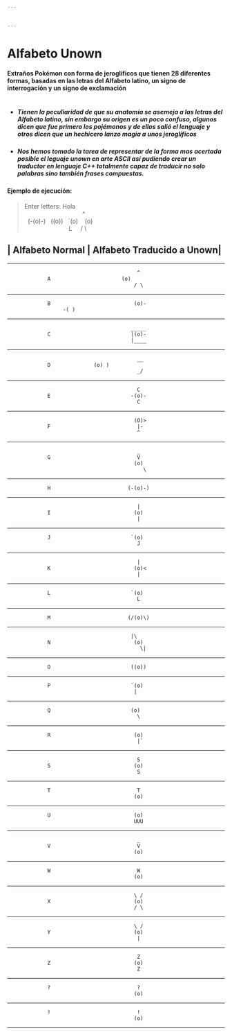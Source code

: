 ```yaml
---


---
```


<h1 id="alfabeto-unown">Alfabeto Unown</h1>
<h4 id="extraños-pokémon-con-forma-de-jeroglíficos-que-tienen-28-diferentes-formas-basadas-en-las-letras-del-alfabeto-latino-un-signo-de-interrogación-y-un-signo-de-exclamación"><strong>Extraños Pokémon con forma de jeroglíficos que tienen 28 diferentes formas, basadas en las letras del Alfabeto latino, un signo de interrogación y un signo de exclamación</strong></h4>
<p><img src="https://sm.ign.com/ign_es/news/l/los-unown-/los-unown-desbloquean-medallas-en-pokemon-go_fzez.jpg" alt=""></p>
<ul>
<li>
<h5 id="tienen-la-peculiaridad-de-que-su-anatomía-se-asemeja-a-las-letras-del-alfabeto-latino-sin-embargo-su-origen-es-un-poco-confuso-algunos-dicen-que-fue-primero-los-pojémonos-y-de-ellos-salió-el-lenguaje-y-otros-dicen-que-un-hechicero-lanzo-magia-a-unos-jeroglíficos">Tienen la peculiaridad de que su anatomía se asemeja a las letras del Alfabeto latino, sin embargo su origen es un poco confuso, algunos dicen que fue primero los pojémonos y de ellos salió el lenguaje y otros dicen que un hechicero lanzo magia a unos jeroglíficos</h5>
</li>
<li>
<h5 id="nos-hemos-tomado-la-tarea-de-representar-de-la-forma-mas-acertada-posible-el-leguaje-unown-en-arte-ascii-así-pudiendo-crear-un-traductor-en-lenguaje-c-totalmente-capaz-de-traducir-no-solo-palabras-sino-también-frases-compuestas.">Nos hemos tomado la tarea de representar de la forma mas acertada posible el leguaje unown en arte ASCII así pudiendo crear un traductor en lenguaje C++ totalmente capaz de traducir no solo palabras sino también frases compuestas.</h5>
</li>
</ul>
<h4 id="ejemplo-de-ejecución">Ejemplo de ejecución:</h4>
<blockquote>
<p>Enter letters: Hola<br>
‎ ‎ ‎ ‎ ‎ ‎ ‎ ‎ ‎ ‎ ‎ ‎ ‎ ‎ ‎ ‎ ‎ ‎ ‎ ‎ ‎ ‎ ‎ ‎ ‎ ‎ ‎ ‎ ‎ ‎ ‎ ‎ ‎ ‎ ^<br>
‎ ‎‎  (-(o)-)‎ ‎ ‎ ((o))‎ ‎ ‎ `(o)‎ ‎ ‎ ‎ (o)<br>
‎ ‎ ‎ ‎ ‎ ‎ ‎ ‎ ‎ ‎ ‎ ‎ ‎ ‎ ‎ ‎ ‎ ‎ ‎ ‎ ‎ ‎ ‎ ‎ ‎ ‎ L‎ ‎ ‎ ‎ ‎ /‎ \</p>
</blockquote>
<h2 id="alfabeto-normal---alfabeto-traducido-a-unown">| Alfabeto Normal |  Alfabeto Traducido a Unown|</h2>
<hr>
<pre><code>                                          ^               
             A		                 (o)              
                                         / \             
</code></pre>
<hr>
<pre><code>             B                           (o)-
			      -( )
</code></pre>
<hr>
<pre><code>                                        _____   
             C                          |(o)-   
                                        |____  
</code></pre>
<hr>
<pre><code>                                          __    
             D				(o) )   
                                          _/  
</code></pre>
<hr>
<pre><code>                                          C   
             E                          -(o)-   
                                          C 
</code></pre>
<hr>
<pre><code>                                         (O)&gt;                 
             F                            |-
                                          ^
</code></pre>
<hr>
<pre><code>                                          _
             G                            V   
                                         (o)   
                                            \ 
</code></pre>
<hr>
<pre><code>             H                         (-(o)-)   
</code></pre>
<hr>
<pre><code>                                          |   
             I                           (o)   
                                          |               
</code></pre>
<hr>
<pre><code>             J                          `(o)   
                                          J 
</code></pre>
<hr>
<pre><code>                                          |   
             K                           (o)&lt;   
                                          |
</code></pre>
<hr>
<pre><code>             L                          `(o)    
                                          L
</code></pre>
<hr>
<pre><code>             M                         (/(o)\)                    
</code></pre>
<hr>
<pre><code>                                        |\   
             N                           (o)   
                                           \|   
</code></pre>
<hr>
<pre><code>             O                          ((o))  
</code></pre>
<hr>
<pre><code>             P                          `(o)   
                                         |   
</code></pre>
<hr>
<pre><code>             Q                          (o)   
                                          \ 
</code></pre>
<hr>
<pre><code>             R                           (o)   
                                          |`   
</code></pre>
<hr>
<pre><code>                                          S   
             S                           (o)   
                                          S                                 
</code></pre>
<hr>
<pre><code>             T                            T   
                                         (o)   
</code></pre>
<hr>
<pre><code>             U                           (o)   
                                         UUU                              
</code></pre>
<hr>
<pre><code>                                          _   
             V                            V    
                                         (o)
</code></pre>
<hr>
<pre><code>             W                            W   
                                         (o)    
</code></pre>
<hr>
<pre><code>                                         \ /   
             X                           (o)   
                                         / \
</code></pre>
<hr>
<pre><code>                                         \ /   
             Y                           (o)   
                                          |
</code></pre>
<hr>
<pre><code>                                          Z   
             Z                           (o)    
                                          Z  
</code></pre>
<hr>
<pre><code>             ?                            ?   
                                         (o)
</code></pre>
<hr>
<pre><code>             !                            !   
                                         (o)
</code></pre>
<hr>

